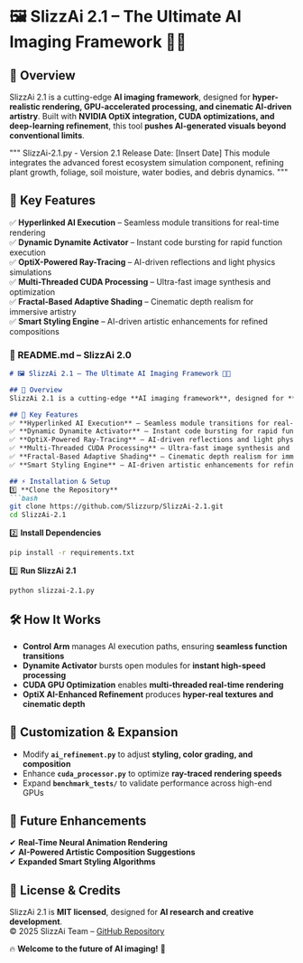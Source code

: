 # 🖼️ SlizzAi 2.1 – The Ultimate AI Imaging Framework 🚀🔥  

## 📌 Overview  
SlizzAi 2.1 is a cutting-edge **AI imaging framework**, designed for **hyper-realistic rendering, GPU-accelerated processing, and cinematic AI-driven artistry**. Built with **NVIDIA OptiX integration, CUDA optimizations, and deep-learning refinement**, this tool **pushes AI-generated visuals beyond conventional limits**.  

"""
SlizzAi-2.1.py - Version 2.1
Release Date: [Insert Date]
This module integrates the advanced forest ecosystem simulation component,
refining plant growth, foliage, soil moisture, water bodies, and debris dynamics.
"""

## 🚀 Key Features  
✅ **Hyperlinked AI Execution** – Seamless module transitions for real-time rendering  
✅ **Dynamic Dynamite Activator** – Instant code bursting for rapid function execution  
✅ **OptiX-Powered Ray-Tracing** – AI-driven reflections and light physics simulations  
✅ **Multi-Threaded CUDA Processing** – Ultra-fast image synthesis and optimization  
✅ **Fractal-Based Adaptive Shading** – Cinematic depth realism for immersive artistry  
✅ **Smart Styling Engine** – AI-driven artistic enhancements for refined compositions  

### **📌 README.md – SlizzAi 2.0**
```md
# 🖼️ SlizzAi 2.1 – The Ultimate AI Imaging Framework 🚀🔥  

## 📌 Overview  
SlizzAi 2.1 is a cutting-edge **AI imaging framework**, designed for **hyper-realistic rendering, GPU-accelerated processing, and cinematic AI-driven artistry**. Built with **NVIDIA OptiX integration, CUDA optimizations, and deep-learning refinement**, this tool **pushes AI-generated visuals beyond conventional limits**.  

## 🚀 Key Features  
✅ **Hyperlinked AI Execution** – Seamless module transitions for real-time rendering  
✅ **Dynamic Dynamite Activator** – Instant code bursting for rapid function execution  
✅ **OptiX-Powered Ray-Tracing** – AI-driven reflections and light physics simulations  
✅ **Multi-Threaded CUDA Processing** – Ultra-fast image synthesis and optimization  
✅ **Fractal-Based Adaptive Shading** – Cinematic depth realism for immersive artistry  
✅ **Smart Styling Engine** – AI-driven artistic enhancements for refined compositions  

## ⚡ Installation & Setup  
1️⃣ **Clone the Repository**  
```bash
git clone https://github.com/Slizzurp/SlizzAi-2.1.git
cd SlizzAi-2.1
```

2️⃣ **Install Dependencies**  
```bash
pip install -r requirements.txt
```

3️⃣ **Run SlizzAi 2.1**  
```bash
python slizzai-2.1.py
```

## 🛠️ How It Works  
- **Control Arm** manages AI execution paths, ensuring **seamless function transitions**  
- **Dynamite Activator** bursts open modules for **instant high-speed processing**  
- **CUDA GPU Optimization** enables **multi-threaded real-time rendering**  
- **OptiX AI-Enhanced Refinement** produces **hyper-real textures and cinematic depth**  

## 🎨 Customization & Expansion  
- Modify **`ai_refinement.py`** to adjust **styling, color grading, and composition**  
- Enhance **`cuda_processor.py`** to optimize **ray-traced rendering speeds**  
- Expand **`benchmark_tests/`** to validate performance across high-end GPUs  

## 📡 Future Enhancements  
✔ **Real-Time Neural Animation Rendering**  
✔ **AI-Powered Artistic Composition Suggestions**  
✔ **Expanded Smart Styling Algorithms**  

## 🔗 License & Credits  
SlizzAi 2.1 is **MIT licensed**, designed for **AI research and creative development**.  
© 2025 SlizzAi Team – [GitHub Repository](https://github.com/Slizzurp/SlizzAi-2.0)  

🔥 **Welcome to the future of AI imaging!** 🚀  
